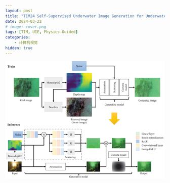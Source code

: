 ```yaml
---
layout: post
title: "TIM24 Self-Supervised Underwater Image Generation for Underwater Domain Pre-Training"
date: 2024-03-22
# image: cover.png
tags: [TIM, UIE, Physics-Guided]
categories:
    - 计算机视觉
hidden: true
---
```


![Framework of the SUG](wu2-3373105-large.gif)